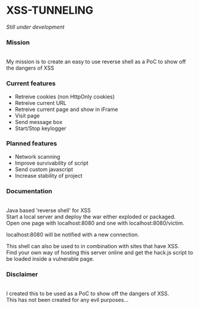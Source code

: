 XSS-TUNNELING
=============
*Still under development*


### Mission
<BR>
My mission is to create an easy to use reverse shell as a PoC to show off the dangers of XSS

### Current features

*  Retreive cookies (non HttpOnly cookies)
*  Retreive current URL
*  Retreive current page and show in iFrame
*  Visit page
*  Send message box
*  Start/Stop keylogger

### Planned features

*  Network scanning
*  Improve survivability of script
*  Send custom javascript
*  Increase stability of project

### Documentation
<BR>
Java based 'reverse shell' for XSS<BR>
Start a local server and deploy the war either exploded or packaged.<BR>
Open one page with localhost:8080 and one with localhost:8080/victim.

localhost:8080 will be notified with a new connection.

This shell can also be used to in combination with sites that have XSS.<BR>
Find your own way of hosting this server online and get the hack.js script to be loaded inside a vulnerable page. 

### Disclaimer
<BR>
I created this to be used as a PoC to show off the dangers of XSS.<BR>
This has not been created for any evil purposes...












